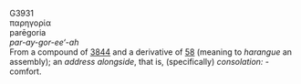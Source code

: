 <body>
  <p>G3931<br>  παρηγορία  <br> parēgoria  <br><i>par-ay-gor-ee‘-ah </i><br>From a compound of <a href="g3844.htm">3844</a> and a derivative of <a href="g0058.htm">58</a> (meaning to <i>harangue</i> an assembly); an <i>address</i> <i>alongside</i>, that is, (specifically) <i>consolation:</i> - comfort.<br></p>
 </body>